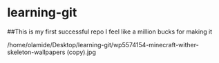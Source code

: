 # learning-git

##This is my first successful repo I feel like a million bucks for making it

/home/olamide/Desktop/learning-git/wp5574154-minecraft-wither-skeleton-wallpapers (copy).jpg
